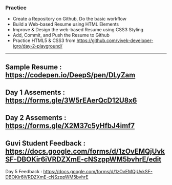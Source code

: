 ### Practice
- Create a Repository on Github, Do the basic workflow
- Build a Web-based Resume using HTML Elements
- Improve & Design the web-based Resume using CSS3 Styling
- Add, Commit, and Push the Resume to Github
- Practice HTML5 & CSS3 from https://github.com/vivek-developer-igro/day-2-playground/
---
Sample Resume : https://codepen.io/DeepS/pen/DLyZam
---
Day 1 Assements : https://forms.gle/3W5rEAerQcD12U8x6
---
Day 2 Assements : https://forms.gle/X2M37c5yHfbJ4imf7
---
Guvi Student Feedback : https://docs.google.com/forms/d/1zOvEMQjUvkSF-DBOKir6iVRDZXmE-cNSzppWM5bvhrE/edit
---
Day 5 Feedback : https://docs.google.com/forms/d/1zOvEMQjUvkSF-DBOKir6iVRDZXmE-cNSzppWM5bvhrE
